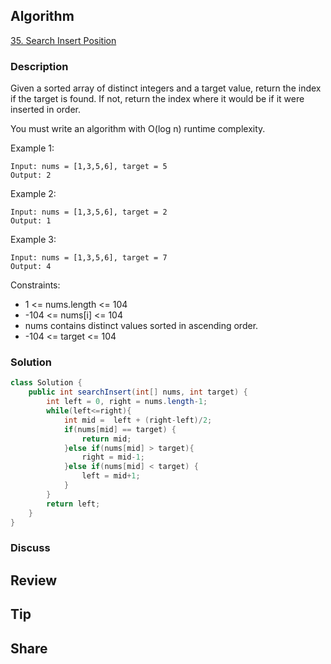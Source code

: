 ## Algorithm

[35. Search Insert Position](https://leetcode.com/problems/search-insert-position/)

### Description

Given a sorted array of distinct integers and a target value, return the index if the target is found. If not, return the index where it would be if it were inserted in order.

You must write an algorithm with O(log n) runtime complexity.


Example 1:

```
Input: nums = [1,3,5,6], target = 5
Output: 2
```

Example 2:

```
Input: nums = [1,3,5,6], target = 2
Output: 1
```

Example 3:

```
Input: nums = [1,3,5,6], target = 7
Output: 4
```

Constraints:

- 1 <= nums.length <= 104
- -104 <= nums[i] <= 104
- nums contains distinct values sorted in ascending order.
- -104 <= target <= 104

### Solution

```java
class Solution {
    public int searchInsert(int[] nums, int target) {
        int left = 0, right = nums.length-1;
        while(left<=right){
            int mid =  left + (right-left)/2;
            if(nums[mid] == target) {
                return mid;
            }else if(nums[mid] > target){
                right = mid-1;
            }else if(nums[mid] < target) {
                left = mid+1;
            }
        }
        return left;
    }
}
```

### Discuss

## Review


## Tip


## Share
